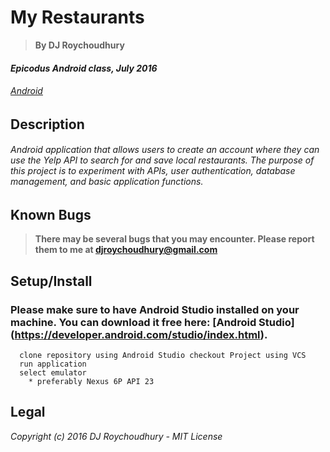 # My Restaurants
> **By DJ Roychoudhury**

#### _Epicodus Android class, July 2016_

###### _[Android](https://www.learnhowtoprogram.com/android)_


## __Description__

###### Android application that allows users to create an account where they can use the Yelp API to search for and save local restaurants. The purpose of this project is to experiment with APIs, user authentication, database management, and basic application functions.

## Known Bugs

> **There may be several bugs that you may encounter. Please report them to me at djroychoudhury@gmail.com**

## Setup/Install
### Please make sure to have Android Studio installed on your machine. You can download it free here: [Android Studio] (https://developer.android.com/studio/index.html).

```
  clone repository using Android Studio checkout Project using VCS
  run application
  select emulator
    * preferably Nexus 6P API 23
  ```


Legal
------

_*Copyright (c) 2016 DJ Roychoudhury - MIT License*_
